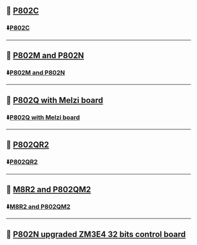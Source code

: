 ## :file_folder: [P802C](./P802C/)
### :arrow_down:[P802C](./P802C.zip)

----
## :file_folder: [P802M and P802N](./P802M%26P802N/)
### :arrow_down:[P802M and P802N](./P802M%26P802N.zip)

----
## :file_folder: [P802Q with Melzi board](./P802Q_Melzi/)
### :arrow_down:[P802Q with Melzi board](./P802Q_Melzi.zip)


----
## :file_folder: [P802QR2](./P802QR2/)
### :arrow_down:[P802QR2](./P802QR2.zip)

----
## :file_folder: [M8R2 and P802QM2](./M8R2%26P802QM2/)
### :arrow_down:[M8R2 and P802QM2](./M8R2%26P802QM2.zip)

-----
## :file_folder: [P802N upgraded ZM3E4 32 bits control board](./P802_ZM3E4/)







